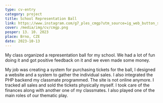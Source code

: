 ```yaml
---
type: cv-entry
category: project
title: School Representation Ball
link: https://www.instagram.com/g7_ples_cmgp?utm_source=ig_web_button_share_sheet&igsh=ZDNlZDc0MzIxNw==
cover: /media/img/cv/cmgp.png
posper: 13. 10. 2023
place: Brno, CZE
date: 2023-10-13
---
```

My class organized a representation ball for my school. We had a lot of fun doing it and got positive feedback on it and we even made some money.

My job was creating a system for purchasing tickets for the ball, I designed a website and a system to gather the individual sales. I also integrated the PHP backend my classmate programmed. The site is not online anymore. I tracked all sales and sold the tickets physically myself. I took care of the finances along with another one of my classmates. I also played one of the main roles of our thematic play.